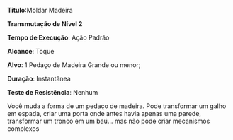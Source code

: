 **Titulo**:Moldar Madeira

**Transmutação de Nível 2**

**Tempo de Execução**: Ação Padrão

**Alcance**: Toque

**Alvo**: 1 Pedaço de Madeira Grande ou menor;

**Duração**: Instantânea

**Teste de Resistência**: Nenhum

Você muda a forma de um pedaço de madeira. Pode transformar um galho em espada, criar uma porta onde antes havia apenas uma parede, transformar um tronco em um baú... mas não pode criar mecanismos complexos
